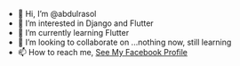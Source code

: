 - 👋 Hi, I’m @abdulrasol
- 👀 I’m interested in Django and Flutter
- 🌱 I’m currently learning Flutter
- 💞️ I’m looking to collaborate on ...nothing now, still learning
- 📫 How to reach me, [See My Facebook Profile](https://www.fb.com/abdulrsol)

<!---
abdulrasol/abdulrasol is a ✨ special ✨ repository because its `README.md` (this file) appears on your GitHub profile.
You can click the Preview link to take a look at your changes.
--->

